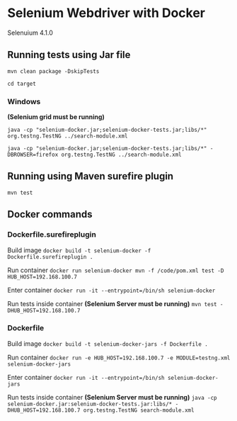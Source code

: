 #   Selenium Webdriver with Docker

Selenuium 4.1.0

## Running tests using Jar file
`mvn clean package -DskipTests`

`cd target`
### Windows
**(Selenium grid must be running)**

`java -cp "selenium-docker.jar;selenium-docker-tests.jar;libs/*" org.testng.TestNG ../search-module.xml`

`java -cp "selenium-docker.jar;selenium-docker-tests.jar;libs/*" -DBROWSER=firefox org.testng.TestNG ../search-module.xml`
## Running using Maven surefire plugin
`mvn test`

## Docker commands
### Dockerfile.surefireplugin
Build image
`docker build -t selenium-docker -f Dockerfile.surefireplugin .`

Run container
`docker run selenium-docker mvn -f /code/pom.xml test -D HUB_HOST=192.168.100.7`

Enter container
`docker run -it --entrypoint=/bin/sh selenium-docker`

Run tests inside container **(Selenium Server must be running)**
`mvn test -DHUB_HOST=192.168.100.7`

### Dockerfile
Build image
`docker build -t selenium-docker-jars -f Dockerfile .`

Run container
`docker run -e HUB_HOST=192.168.100.7 -e MODULE=testng.xml selenium-docker-jars`

Enter container
`docker run -it --entrypoint=/bin/sh selenium-docker-jars`

Run tests inside container **(Selenium Server must be running)**
`java -cp selenium-docker.jar:selenium-docker-tests.jar:libs/* -DHUB_HOST=192.168.100.7 org.testng.TestNG search-module.xml`